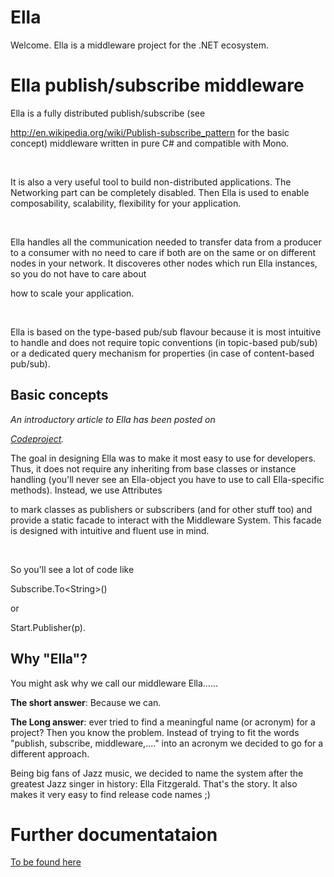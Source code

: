 # Ella
Welcome. Ella is a middleware project for the .NET ecosystem.
<div class="wikidoc">

<h1></h1>

<h1>Ella publish/subscribe middleware</h1>

<p>Ella is a fully distributed publish/subscribe (see <a href="/ella/wikipage?title=http%3a%2f%2fen.wikipedia.org%2fwiki%2fPublish-subscribe_pattern&referringTitle=Home">

http://en.wikipedia.org/wiki/Publish-subscribe_pattern</a> for the basic concept) middleware written in pure C# and compatible with Mono.<br>

<br>

It is also a very useful tool to build non-distributed applications. The Networking part can be completely disabled. Then Ella is used to enable composability, scalability, flexibility for your application.<br>

<br>

Ella handles all the communication needed to transfer data from a producer to a consumer with no need to care if both are on the same or on different nodes in your network. It discoveres other nodes which run Ella instances, so you do not have to care about

 how to scale your application.<br>

<br>

Ella is based on the type-based pub/sub flavour because it is most intuitive to handle and does not require topic conventions (in topic-based pub/sub) or a dedicated query mechanism for properties (in case of content-based pub/sub).</p>


<h2>Basic concepts</h2>

<p><em>An introductory article to Ella has been posted on <a href="http://www.codeproject.com/Articles/655774/Ella-publish-subscribe-middleware" target="_blank">

Codeproject</a>.</em></p>

<p>The goal in designing Ella was to make it most easy to use for developers. Thus, it does not require any inheriting from base classes or instance handling (you'll never see an Ella-object you have to use to call Ella-specific methods). Instead, we use Attributes

 to mark classes as publishers or subscribers (and for other stuff too) and provide a static facade to interact with the Middleware System. This facade is designed with intuitive and fluent use in mind.<br>

<br>

So you'll see a lot of code like<br>

<span class="codeInline">Subscribe.To&lt;String&gt;()</span><br>

or<br>

<span class="codeInline">Start.Publisher(p)</span>.</p>

<h2>Why &quot;Ella&quot;?</h2>

<p>You might ask why we call our middleware Ella......<br>

<strong>The short answer</strong>: Because we can.<br>

<strong>The Long answer</strong>: ever tried to find a meaningful name (or acronym) for a project? Then you know the problem. Instead of trying to fit the words &quot;publish, subscribe, middleware,....&quot; into an acronym we decided to go for a different approach.

 Being big fans of Jazz music, we decided to name the system after the greatest Jazz singer in history: Ella Fitzgerald. That's the story. It also makes it very easy to find release code names ;)</p>

</div><div class="ClearBoth"></div>

# Further documentataion
[To be found here](docs/Documentation.md)
